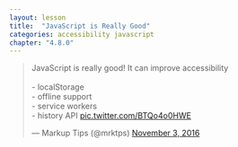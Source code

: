 ```yaml
---
layout: lesson
title:  "JavaScript is Really Good"
categories: accessibility javascript
chapter: "4.8.0"
---
```



<blockquote class="twitter-tweet" data-conversation="none" data-lang="en"><p lang="en" dir="ltr">JavaScript is really good! It can improve accessibility <br><br> - localStorage<br> - offline support<br> - service workers<br> - history API <a href="https://t.co/BTQo4o0HWE">pic.twitter.com/BTQo4o0HWE</a></p>&mdash; Markup Tips (@mrktps) <a href="https://twitter.com/mrktps/status/794314314215780352">November 3, 2016</a></blockquote> 